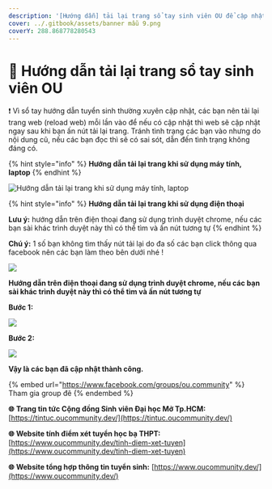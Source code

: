 ```yaml
---
description: '[Hướng dẫn] tải lại trang sổ tay sinh viên OU để cập nhật thông tin mới nhất'
cover: ../.gitbook/assets/banner mẫu 9.png
coverY: 288.868778280543
---
```


# 📑 Hướng dẫn tải lại trang sổ tay sinh viên OU

❗ Vì sổ tay hướng dẫn tuyển sinh thường xuyên cập nhật, các bạn nên tải lại trang web (reload web) mỗi lần vào để nếu có cập nhật thì web sẽ cập nhật ngay sau khi bạn ấn nút tải lại trang. Tránh tình trạng các bạn vào nhưng do nội dung cũ, nếu các bạn đọc thì sẽ có sai sót, dẫn đến tình trạng không đáng có.

{% hint style="info" %}
**Hướng dẫn tải lại trang khi sử dụng máy tính, laptop**
{% endhint %}

![Hướng dẫn tải lại trang khi sử dụng máy tính, laptop](<../.gitbook/assets/reload pc.png>)

{% hint style="info" %}
**Hướng dẫn tải lại trang khi sử dụng điện thoại**

**Lưu ý:** hướng dẫn trên điện thoại đang sử dụng trình duyệt chrome, nếu các bạn sài khác trình duyệt này thì có thể tìm và ấn nút tương tự
{% endhint %}

**Chú ý:** 1 số bạn không tìm thấy nút tải lại do đa số các bạn click thông qua facebook nên các bạn làm theo bên dưới nhé !

![](<../.gitbook/assets/reload fb link.jpg>)

**Hướng dẫn trên điện thoại đang sử dụng trình duyệt chrome, nếu các bạn sài khác trình duyệt này thì có thể tìm và ấn nút tương tự**

**Bước 1:**

![](<../.gitbook/assets/reload mb1.jpg>)

**Bước 2:**

![](<../.gitbook/assets/reload mb2.jpg>)

**Vậy là các bạn đã cập nhật thành công.**

{% embed url="https://www.facebook.com/groups/ou.community" %}
Tham gia group đê
{% endembed %}

**🌐** **Trang tin tức Cộng đồng Sinh viên Đại học Mở Tp.HCM:** [https://tintuc.oucommunity.dev/](https://tintuc.oucommunity.dev/)

**🌐** **Website tính điểm xét tuyển học bạ THPT:** [https://www.oucommunity.dev/tinh-diem-xet-tuyen](https://www.oucommunity.dev/tinh-diem-xet-tuyen)

**🌐** **Website tổng hợp thông tin tuyển sinh:** [https://www.oucommunity.dev/](https://www.oucommunity.dev/)
